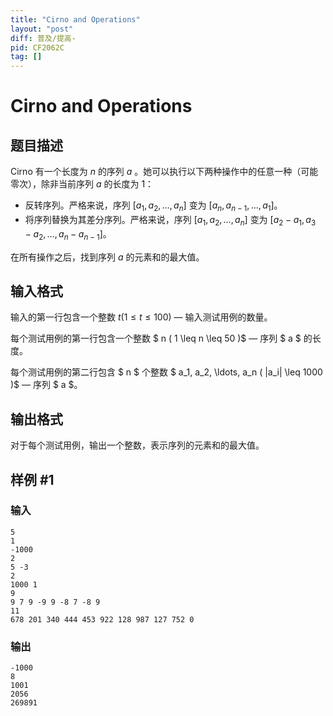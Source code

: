 ```yaml
---
title: "Cirno and Operations"
layout: "post"
diff: 普及/提高-
pid: CF2062C
tag: []
---
```


# Cirno and Operations

## 题目描述

Cirno 有一个长度为 $n$ 的序列 $a$ 。她可以执行以下两种操作中的任意一种（可能零次），除非当前序列 $a$ 的长度为 $1$：

- 反转序列。严格来说，序列 $[a_1, a_2, \ldots, a_n]$ 变为 $[a_n, a_{n-1}, \ldots, a_1]$。
- 将序列替换为其差分序列。严格来说，序列 $[a_1, a_2, \ldots, a_n]$ 变为 $[a_2 - a_1, a_3 - a_2, \ldots, a_n - a_{n-1}]$。

在所有操作之后，找到序列 $a$ 的元素和的最大值。

## 输入格式

输入的第一行包含一个整数 $t (1 \leq t \leq 100 )$ — 输入测试用例的数量。

每个测试用例的第一行包含一个整数 $ n ( 1 \leq n \leq 50 )$ — 序列 $ a $ 的长度。

每个测试用例的第二行包含 $ n $ 个整数 $ a_1, a_2, \ldots, a_n ( |a_i| \leq 1000 )$ — 序列 $ a $。

## 输出格式

对于每个测试用例，输出一个整数，表示序列的元素和的最大值。

## 样例 #1

### 输入

```
5
1
-1000
2
5 -3
2
1000 1
9
9 7 9 -9 9 -8 7 -8 9
11
678 201 340 444 453 922 128 987 127 752 0
```

### 输出

```
-1000
8
1001
2056
269891
```


